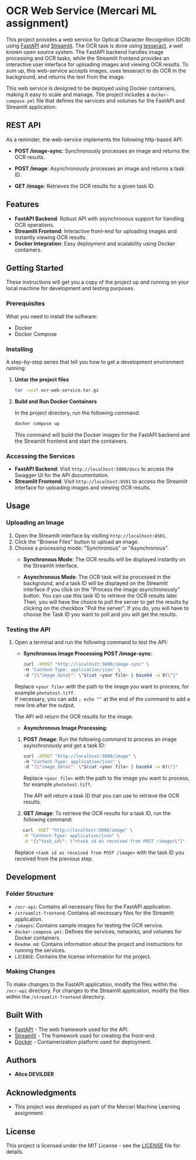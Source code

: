 # OCR Web Service (Mercari ML assignment)

This project provides a web service for Optical Character Recognition (OCR) using [FastAPI](https://fastapi.tiangolo.com/) and [Streamlit](https://streamlit.io/). The OCR task is done using [tesseract](https://github.com/tesseract-ocr/tesseract), a well known open source system. The FastAPI backend handles image processing and OCR tasks, while the Streamlit frontend provides an interactive user interface for uploading images and viewing OCR results. To sum up, this web-service accepts images, uses tesseract to do OCR in the background, and returns the text from the image.

This web service is designed to be deployed using Docker containers, making it easy to scale and manage. The project includes a `docker-compose.yml` file that defines the services and volumes for the FastAPI and Streamlit application.

## REST API

As a reminder, the web-service implements the following http-based API:

- **POST /image-sync**: Synchronously processes an image and returns the OCR results.

- **POST /image**: Asynchronously processes an image and returns a task ID.

- **GET /image**: Retrieves the OCR results for a given task ID.

## Features

- **FastAPI Backend**: Robust API with asynchronous support for handling OCR operations.
- **Streamlit Frontend**: Interactive front-end for uploading images and instantly viewing OCR results.
- **Docker Integration**: Easy deployment and scalability using Docker containers.

## Getting Started

These instructions will get you a copy of the project up and running on your local machine for development and testing purposes.

### Prerequisites

What you need to install the software:

- Docker
- Docker Compose

### Installing

A step-by-step series that tell you how to get a development environment running:

1. **Untar the project files**

   ```bash
   tar -xvzf ocr-web-service.tar.gz
   ```

2. **Build and Run Docker Containers**

   In the project directory, run the following command:

   ```bash
   docker compose up
   ```

   This command will build the Docker images for the FastAPI backend and the Streamlit frontend and start the containers.

### Accessing the Services

- **FastAPI Backend**: Visit `http://localhost:5000/docs` to access the Swagger UI for the API documentation.
- **Streamlit Frontend**: Visit `http://localhost:8501` to access the Streamlit interface for uploading images and viewing OCR results.

## Usage

### Uploading an Image

1. Open the Streamlit interface by visiting `http://localhost:8501`.
2. Click the "Browse Files" button to upload an image.
3. Choose a processing mode: "Synchronous" or "Asynchronous".
   - **Synchronous Mode**: The OCR results will be displayed instantly on the Streamlit interface.

   - **Asynchronous Mode**: The OCR task will be processed in the background, and a task ID will be displayed on the Streamlit interface if you click on the "Process the image asynchronously" button.
   You can use this task ID to retrieve the OCR results later.  
   Then, you will have the choice to poll the server to get the results by clicking on the checkbox "Poll the server". If you do, you will have to choose the Task ID you want to poll and you will get the results.


### Testing the API

1. Open a terminal and run the following command to test the API:

   - **Synchronous Image Processing POST /image-sync**:
   
      ```bash
      curl -XPOST "http://localhost:5000/image-sync" \
      -H "Content-Type: application/json" \
      -d "{\"image_data\": \"$(cat <your file> | base64 -w 0)\"}"
      ```

   Replace `<your file>` with the path to the image you want to process, for example `phototest.tiff`.	
   If necessary, you can add ```; echo ""``` at the end of the command to add a new line after the output.
   
   The API will return the OCR results for the image.

   - **Asynchronous Image Processing**:

   1. **POST /image**: Run the following command to process an image asynchronously and get a task ID:
   
      ```bash
      curl -XPOST "http://localhost:5000/image" \
      -H "Content-Type: application/json" \
      -d "{\"image_data\": \"$(cat <your file> | base64 -w 0)\"}"
      ```
      Replace `<your file>` with the path to the image you want to process, for example `phototest.tiff`.

      The API will return a task ID that you can use to retrieve the OCR results.

   2. **GET /image**: To retrieve the OCR results for a task ID, run the following command:

   ```bash
      curl -XGET "http://localhost:5000/image" \
      -H "Content-Type: application/json" \
      -d "{\"task_id\": \"<task id as received from POST /image>\"}"
      ```
   Replace `<task id as received from POST /image>` with the task ID you received from the previous step.


## Development

### Folder Structure

- `/ocr-api`: Contains all necessary files for the FastAPI application.
- `/streamlit-frontend`: Contains all necessary files for the Streamlit application.
- `/images`: Contains sample images for testing the OCR service.
- `docker-compose.yml`: Defines the services, networks, and volumes for Docker containers.
- `Readme.md`: Contains information about the project and instructions for running the services.
- `LICENSE`: Contains the license information for the project.

### Making Changes

To make changes to the FastAPI application, modify the files within the `/ocr-api` directory. For changes to the Streamlit application, modify the files within the `/streamlit-frontend` directory.

## Built With

- [FastAPI](https://fastapi.tiangolo.com/) - The web framework used for the API.
- [Streamlit](https://streamlit.io/) - The framework used for creating the front-end.
- [Docker](https://www.docker.com/) - Containerization platform used for deployment.


## Authors

- **Alice DEVILDER**

## Acknowledgments

- This project was developed as part of the Mercari Machine Learning assignment.

## License

This project is licensed under the MIT License - see the [LICENSE](LICENSE) file for details.


